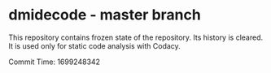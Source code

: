 # dmidecode - master branch

This repository contains frozen state of the repository.
Its history is cleared. It is used only for static code
analysis with Codacy.

Commit Time: 1699248342